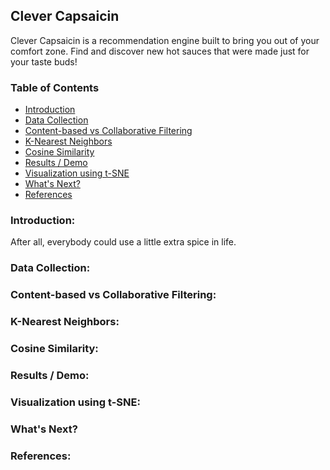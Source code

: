 ## Clever Capsaicin

Clever Capsaicin is a recommendation engine built to bring you out of your comfort zone. Find and discover new hot sauces that were made just for your taste buds!

### Table of Contents

- [Introduction](#introduction)
- [Data Collection](#data-collection)
- [Content-based vs Collaborative Filtering](#content-based-vs-collaborative-filtering)
- [K-Nearest Neighbors](#k-nearest-neighbors)
- [Cosine Similarity](#cosine-similarity)
- [Results / Demo](#results--demo)
- [Visualization using t-SNE](#visualization-using-t-sne)
- [What's Next?](#whats-next)
- [References](#references)

### Introduction:


After all, everybody could use a little extra spice in life.

### Data Collection:

### Content-based vs Collaborative Filtering:

### K-Nearest Neighbors:

### Cosine Similarity:

### Results / Demo:

### Visualization using t-SNE:

### What's Next?

### References:
